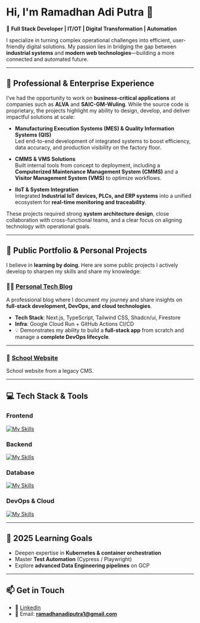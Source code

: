 # Hi, I'm Ramadhan Adi Putra 👋  

🚀 **Full Stack Developer | IT/OT | Digital Transformation | Automation**  

I specialize in turning complex operational challenges into efficient, user-friendly digital solutions. My passion lies in bridging the gap between **industrial systems** and **modern web technologies**—building a more connected and automated future.  

---

## 🏢 Professional & Enterprise Experience  

I’ve had the opportunity to work on **business-critical applications** at companies such as **ALVA** and **SAIC-GM-Wuling**. While the source code is proprietary, the projects highlight my ability to design, develop, and deliver impactful solutions at scale:  

- **Manufacturing Execution Systems (MES) & Quality Information Systems (QIS)**  
  Led end-to-end development of integrated systems to boost efficiency, data accuracy, and production visibility on the factory floor.  

- **CMMS & VMS Solutions**  
  Built internal tools from concept to deployment, including a **Computerized Maintenance Management System (CMMS)** and a **Visitor Management System (VMS)** to optimize workflows.  

- **IIoT & System Integration**  
  Integrated **Industrial IoT devices, PLCs, and ERP systems** into a unified ecosystem for **real-time monitoring and traceability**.  

These projects required strong **system architecture design**, close collaboration with cross-functional teams, and a clear focus on aligning technology with operational goals.  

---

## 🚀 Public Portfolio & Personal Projects  

I believe in **learning by doing**. Here are some public projects I actively develop to sharpen my skills and share my knowledge:  

### 👨‍💻 [Personal Tech Blog](https://ramadhans.my.id)  
A professional blog where I document my journey and share insights on **full-stack development, DevOps, and cloud technologies**.  
- **Tech Stack**: Next.js, TypeScript, Tailwind CSS, Shadcn/ui, Firestore  
- **Infra**: Google Cloud Run + GitHub Actions CI/CD  
- 💡 Demonstrates my ability to build a **full-stack app** from scratch and manage a **complete DevOps lifecycle**.  

---

### 🏫 [School Website](http://libmicikarang.sch.id) 
School website from a legacy CMS.

---

## 💻 Tech Stack & Tools  

### **Frontend**  
[![My Skills](https://skillicons.dev/icons?i=js,react,nextjs,ts,tailwind,threejs)](https://rmdhn.pages.dev)  

### **Backend**  
[![My Skills](https://skillicons.dev/icons?i=js,py,nodejs,express,laravel,sequelize,prisma)](https://rmdhn.pages.dev)  

### **Database**  
[![My Skills](https://skillicons.dev/icons?i=mysql,postgres,supabase,firebase,influxdb)](https://rmdhn.pages.dev)  

### **DevOps & Cloud**  
[![My Skills](https://skillicons.dev/icons?i=gcp,aws,docker,git,github,gitlab,githubactions,nginx,cloudflare)](https://rmdhn.pages.dev)  

---

## 🌱 2025 Learning Goals  

- Deepen expertise in **Kubernetes & container orchestration**  
- Master **Test Automation** (Cypress / Playwright)  
- Explore **advanced Data Engineering pipelines** on GCP  

---

## 📫 Get in Touch  

- 💼 [LinkedIn](https://www.linkedin.com/in/ramadhanadi/)  
- 📧 Email: **ramadhanadiputra1@gmail.com**  
